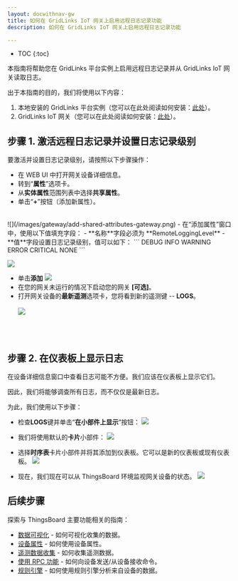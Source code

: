 ```yaml
---
layout: docwithnav-gw
title: 如何在 GridLinks IoT 网关上启用远程日志记录功能
description: 如何在 GridLinks IoT 网关上启用远程日志记录功能

---
```


* TOC
{:toc}

本指南将帮助您在 GridLinks 平台实例上启用远程日志记录并从 GridLinks IoT 网关读取日志。

出于本指南的目的，我们将使用以下内容：
1. 本地安装的 GridLinks 平台实例（您可以在此处阅读如何安装：[此处](/docs/user-guide/install/installation-options/)）。
2. GridLinks IoT 网关（您可以在此处阅读如何安装：[此处](/docs/iot-gateway/installation/)）。

## 步骤 1. 激活远程日志记录并设置日志记录级别

要激活并设置日志记录级别，请按照以下步骤操作：

- 在 WEB UI 中打开网关设备详细信息。
- 转到“**属性**”选项卡。
- 从**实体属性**范围列表中选择**共享属性**。
- 单击“**+**”按钮（添加新属性）。
<br>
![](/images/gateway/add-shared-attributes-gateway.png)
- 在“添加属性”窗口中，使用以下值填充字段：
    - **名称**字段必须为 **RemoteLoggingLevel**
    - **值**字段设置日志记录级别，值可以如下：
```
DEBUG
INFO
WARNING
ERROR
CRITICAL
NONE
```

![](/images/gateway/add-remote-logging-level-attribute-1.png)
- 单击**添加**
![](/images/gateway/add-remote-logging-level-attribute-2.png)
- 在您的网关未运行的情况下启动您的网关 **[可选]**。
- 打开网关设备的**最新遥测**选项卡，您将看到新的遥测键 -- **LOGS**。
<br><br>
![](/images/gateway/logs-telemetry.png)
<br>
<br>

## 步骤 2. 在仪表板上显示日志

在设备详细信息窗口中查看日志可能不方便。我们应该在仪表板上显示它们。

因此，我们将能够调查所有日志，而不仅仅是最新日志。

为此，我们使用以下步骤：

- 检查**LOGS**键并单击“**在小部件上显示**”按钮：
![](/images/gateway/show-logs-on-widget.png)

- 我们将使用默认的**卡片**小部件：
![](/images/gateway/add-logs-to-dashboard.png)

- 选择**时序表**卡片小部件并将其添加到仪表板。它可以是新的仪表板或现有仪表板。
![](/images/gateway/create-new-dashboard-for-logs.png)

- 现在，我们现在可以从 ThingsBoard 环境监视网关设备的状态。
![](/images/gateway/logs-dashboard.png)

## 后续步骤

探索与 ThingsBoard 主要功能相关的指南：

- [数据可视化](/docs/user-guide/visualization/) - 如何可视化收集的数据。
- [设备属性](/docs/user-guide/attributes/) - 如何使用设备属性。
- [遥测数据收集](/docs/user-guide/telemetry/) - 如何收集遥测数据。
- [使用 RPC 功能](/docs/user-guide/rpc/) - 如何向设备发送/从设备接收命令。
- [规则引擎](/docs/user-guide/rule-engine/) - 如何使用规则引擎分析来自设备的数据。